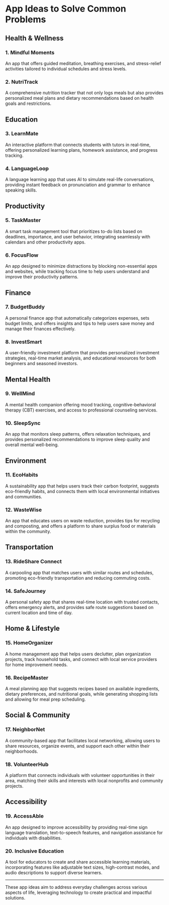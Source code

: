 # App Ideas to Solve Common Problems

## **Health & Wellness**

### 1. **Mindful Moments**
An app that offers guided meditation, breathing exercises, and stress-relief activities tailored to individual schedules and stress levels.

### 2. **NutriTrack**
A comprehensive nutrition tracker that not only logs meals but also provides personalized meal plans and dietary recommendations based on health goals and restrictions.

## **Education**

### 3. **LearnMate**
An interactive platform that connects students with tutors in real-time, offering personalized learning plans, homework assistance, and progress tracking.

### 4. **LanguageLoop**
A language learning app that uses AI to simulate real-life conversations, providing instant feedback on pronunciation and grammar to enhance speaking skills.

## **Productivity**

### 5. **TaskMaster**
A smart task management tool that prioritizes to-do lists based on deadlines, importance, and user behavior, integrating seamlessly with calendars and other productivity apps.

### 6. **FocusFlow**
An app designed to minimize distractions by blocking non-essential apps and websites, while tracking focus time to help users understand and improve their productivity patterns.

## **Finance**

### 7. **BudgetBuddy**
A personal finance app that automatically categorizes expenses, sets budget limits, and offers insights and tips to help users save money and manage their finances effectively.

### 8. **InvestSmart**
A user-friendly investment platform that provides personalized investment strategies, real-time market analysis, and educational resources for both beginners and seasoned investors.

## **Mental Health**

### 9. **WellMind**
A mental health companion offering mood tracking, cognitive-behavioral therapy (CBT) exercises, and access to professional counseling services.

### 10. **SleepSync**
An app that monitors sleep patterns, offers relaxation techniques, and provides personalized recommendations to improve sleep quality and overall mental well-being.

## **Environment**

### 11. **EcoHabits**
A sustainability app that helps users track their carbon footprint, suggests eco-friendly habits, and connects them with local environmental initiatives and communities.

### 12. **WasteWise**
An app that educates users on waste reduction, provides tips for recycling and composting, and offers a platform to share surplus food or materials within the community.

## **Transportation**

### 13. **RideShare Connect**
A carpooling app that matches users with similar routes and schedules, promoting eco-friendly transportation and reducing commuting costs.

### 14. **SafeJourney**
A personal safety app that shares real-time location with trusted contacts, offers emergency alerts, and provides safe route suggestions based on current location and time of day.

## **Home & Lifestyle**

### 15. **HomeOrganizer**
A home management app that helps users declutter, plan organization projects, track household tasks, and connect with local service providers for home improvement needs.

### 16. **RecipeMaster**
A meal planning app that suggests recipes based on available ingredients, dietary preferences, and nutritional goals, while generating shopping lists and allowing for meal prep scheduling.

## **Social & Community**

### 17. **NeighborNet**
A community-based app that facilitates local networking, allowing users to share resources, organize events, and support each other within their neighborhoods.

### 18. **VolunteerHub**
A platform that connects individuals with volunteer opportunities in their area, matching their skills and interests with local nonprofits and community projects.

## **Accessibility**

### 19. **AccessAble**
An app designed to improve accessibility by providing real-time sign language translation, text-to-speech features, and navigation assistance for individuals with disabilities.

### 20. **Inclusive Education**
A tool for educators to create and share accessible learning materials, incorporating features like adjustable text sizes, high-contrast modes, and audio descriptions to support diverse learners.

---

These app ideas aim to address everyday challenges across various aspects of life, leveraging technology to create practical and impactful solutions.